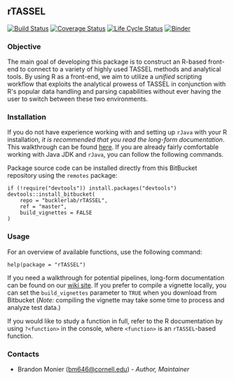 ## rTASSEL

[![Build Status](https://travis-ci.org/maize-genetics/rTASSEL.svg?branch=master)](https://travis-ci.org/maize-genetics/rTASSEL) [![Coverage Status](https://codecov.io/gh/maize-genetics/rTASSEL/branch/master/graph/badge.svg)](https://codecov.io/gh/maize-genetics/rTASSEL) [![Life Cycle Status](https://img.shields.io/badge/lifecycle-maturing-blue.svg)](https://www.tidyverse.org/lifecycle/#maturing) [![Binder](https://mybinder.org/badge_logo.svg)](https://mybinder.org/v2/gh/maize-genetics/rTASSEL_sandbox/master?filepath=getting_started.ipynb)


### Objective
The main goal of developing this package is to construct an R-based front-end
to connect to a variety of highly used TASSEL methods and analytical tools.
By using R as a front-end, we aim to utilize a *unified* scripting workflow that
exploits the analytical prowess of TASSEL in conjunction with R's popular
data handling and parsing capabilities without ever having the user to switch
between these two environments.

### Installation
If you do not have experience working with and setting up `rJava` with your
R installation, *it is recommended that you read the long-form documentation*.
This walkthrough can be found [here](https://maize-genetics.github.io/rTASSEL/articles/rtassel_walkthrough.html).
If you are already fairly comfortable working with Java JDK and `rJava`, you
can follow the following commands.

Package source code can be installed directly from this BitBucket repository
using the `remotes` package:

```
if (!require("devtools")) install.packages("devtools")
devtools::install_bitbucket(
    repo = "bucklerlab/rTASSEL",
    ref = "master",
    build_vignettes = FALSE
)
```

### Usage
For an overview of available functions, use the following command:

```
help(package = "rTASSEL")
```

If you need a walkthrough for potential pipelines, long-form documentation can be
found on our [wiki site](https://bitbucket.org/bucklerlab/rtassel/wiki/Home).
If you prefer to compile a vignette locally, you can set the `build_vignettes`
parameter to `TRUE` when you download from Bitbucket (*Note:* compiling the
vignette may take some time to process and analyze test data.)


If you would like to study a function in full, refer to the R documentation
by using `?<function>` in the console, where `<function>` is an
`rTASSEL`-based function.

### Contacts
* Brandon Monier (bm646@cornell.edu) - _Author, Maintainer_
